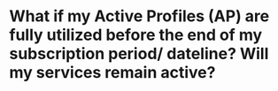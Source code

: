 # What if my Active Profiles (AP) are fully utilized before the end of my subscription period/ dateline? Will my services remain active?